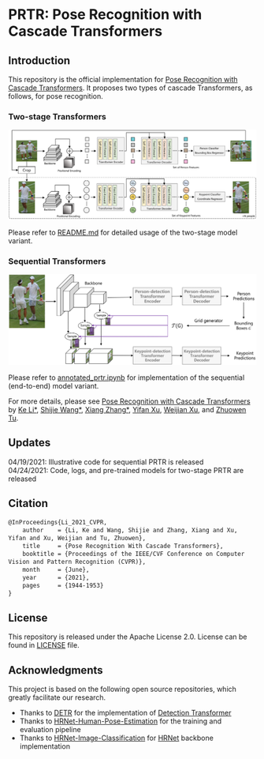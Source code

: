 # PRTR: Pose Recognition with Cascade Transformers

## Introduction
This repository is the official implementation for [Pose Recognition with Cascade Transformers](https://openaccess.thecvf.com/content/CVPR2021/html/Li_Pose_Recognition_With_Cascade_Transformers_CVPR_2021_paper.html). It proposes two types of cascade Transformers, as follows, for pose recognition.

### Two-stage Transformers
![model_two_stage](figures/model_two_stage.png)

Please refer to [README.md](two_stage/) for detailed usage of the two-stage model variant.

### Sequential Transformers
![model_sequential](figures/model_sequential.png)

Please refer to [annotated_prtr.ipynb](sequential/annotated_prtr.ipynb) for implementation of the sequential (end-to-end) model variant.

For more details, please see [Pose Recognition with Cascade Transformers](https://openaccess.thecvf.com/content/CVPR2021/html/Li_Pose_Recognition_With_Cascade_Transformers_CVPR_2021_paper.html) by [Ke Li*](https://github.com/ricolike), [Shijie Wang*](https://github.com/Losmerengues07), [Xiang Zhang*](https://xzhang.dev), [Yifan Xu](https://yfxu.com/), [Weijian Xu](https://weijianxu.com/), and [Zhuowen Tu](https://pages.ucsd.edu/~ztu/).

## Updates
04/19/2021: Illustrative code for sequential PRTR is released  
04/24/2021: Code, logs, and pre-trained models for two-stage PRTR are released

## Citation
```
@InProceedings{Li_2021_CVPR,
    author    = {Li, Ke and Wang, Shijie and Zhang, Xiang and Xu, Yifan and Xu, Weijian and Tu, Zhuowen},
    title     = {Pose Recognition With Cascade Transformers},
    booktitle = {Proceedings of the IEEE/CVF Conference on Computer Vision and Pattern Recognition (CVPR)},
    month     = {June},
    year      = {2021},
    pages     = {1944-1953}
}
```

## License
This repository is released under the Apache License 2.0. License can be found in [LICENSE](LICENSE) file.

## Acknowledgments
This project is based on the following open source repositories, which greatly facilitate our research.
- Thanks to [DETR](https://github.com/facebookresearch/detr) for the implementation of [Detection Transformer](https://arxiv.org/abs/2005.12872)
- Thanks to [HRNet-Human-Pose-Estimation](https://github.com/HRNet/HRNet-Human-Pose-Estimation) for the training and evaluation pipeline
- Thanks to [HRNet-Image-Classification](https://github.com/HRNet/HRNet-Image-Classification) for [HRNet](https://arxiv.org/abs/1908.07919) backbone implementation
